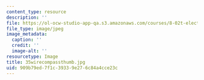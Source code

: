 ```yaml
---
content_type: resource
description: ''
file: https://ol-ocw-studio-app-qa.s3.amazonaws.com/courses/8-02t-electricity-and-magnetism-spring-2005/909b79ed7f1c39339e276c84a4cce23c_35wirecompassthumb.jpg
file_type: image/jpeg
image_metadata:
  caption: ''
  credit: ''
  image-alt: ''
resourcetype: Image
title: 35wirecompassthumb.jpg
uid: 909b79ed-7f1c-3933-9e27-6c84a4cce23c
---
```

